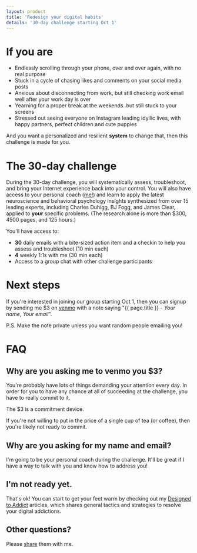 ```yaml
---
layout: product
title: 'Redesign your digital habits'
details: '30-day challenge starting Oct 1'
---
```


# If you are
- Endlessly scrolling through your phone, over and over again, with no real purpose
- Stuck in a cycle of chasing likes and comments on your social media posts
- Anxious about disconnecting from work, but still checking work email well after your work day is over
- Yearning for a proper break at the weekends. but still stuck to your screens
- Stressed out seeing everyone on Instagram leading idyllic lives, with happy partners, perfect children and cute puppies

And you want a personalized and resilient **system** to change that, then this challenge is made for you.

# The 30-day challenge
During the 30-day challenge, you will systematically assess, troubleshoot, and bring your Internet experience back into your control. You will also have access to your personal coach ([me!](https://heynivi.com/about)) and learn to apply the latest neuroscience and behavioral psychology insights synthesized from over 15 leading experts, including Charles Duhigg, BJ Fogg, and James Clear, applied to **your** specific problems. (The research alone is more than $300, 4500 pages, and 125 hours.)

You'll have access to:
- **30** daily emails with a bite-sized action item and a checkin to help you assess and troubleshoot (10 min each)
- **4** weekly 1:1s with me (30 min each) 
- Access to a group chat with other challenge participants

# Next steps
If you're interested in joining our group starting Oct 1, then you can signup by sending me $3 on [venmo](https://venmo.com/nivivive) with a note saying "{{ page.title }} - *Your name*, *Your email*".

P.S. Make the note private unless you want random people emailing you!

# FAQ

## Why are you asking me to venmo you $3?
You're probably have lots of things demanding your attention every day. In order for you to have any chance at all of succeeding at the challenge, you have to really commit to it. 

The $3 is a commitment device.

If you're not willing to put in the price of a single cup of tea (or coffee), then you're likely not ready to commit.

## Why are you asking for my name and email?
I'm going to be your personal coach during the challenge. It'll be great if I have a way to talk with you and know how to address you!

## I'm not ready yet.
That's ok! You can start to get your feet warm by checking out my [Designed to Addict](https://heynivi.com) articles, which shares general tactics and strategies to resolve your digital addictions.

## Other questions?
Please [share](https://twitter.com/nivivive) them with me.
